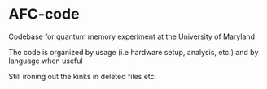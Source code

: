 # AFC-code
Codebase for quantum memory experiment at the University of Maryland

The code is organized by usage (i.e hardware setup, analysis, etc.) and by language when useful

Still ironing out the kinks in deleted files etc. 
